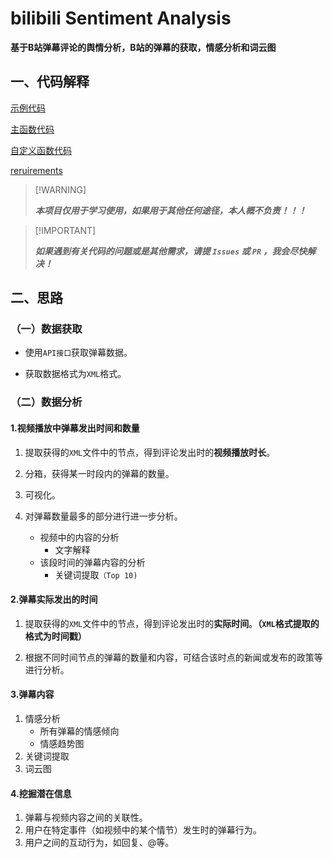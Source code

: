 # bilibili Sentiment Analysis

**基于B站弹幕评论的舆情分析，B站的弹幕的获取，情感分析和词云图**

## 一、代码解释

[示例代码](code/demo.py)

[主函数代码](code/main.py)

[自定义函数代码](code/function.py)

[reruirements](requirements.txt)

>   [!WARNING]
>
>   ***本项目仅用于学习使用，如果用于其他任何途径，本人概不负责！！！***

>   [!IMPORTANT]
>
>   ***如果遇到有关代码的问题或是其他需求，请提 `Issues` 或 `PR` ，我会尽快解决！***

## 二、思路

### （一）数据获取

-   使用`API接口`获取弹幕数据。

-   获取数据格式为`XML`格式。

### （二）数据分析

#### 1.视频播放中弹幕发出时间和数量

1.   提取获得的`XML`文件中的节点，得到评论发出时的**视频播放时长**。

2.   分箱，获得某一时段内的弹幕的数量。

3.   可视化。

4.   对弹幕数量最多的部分进行进一步分析。
     -   视频中的内容的分析
         -   文字解释
     -   该段时间的弹幕内容的分析
         -   关键词提取`（Top 10)`

#### 2.弹幕实际发出的时间

1.   提取获得的`XML`文件中的节点，得到评论发出时的**实际时间**。**（`XML`格式提取的格式为时间戳）**

2.   根据不同时间节点的弹幕的数量和内容，可结合该时点的新闻或发布的政策等进行分析。

#### 3.弹幕内容

1.   情感分析
     -   所有弹幕的情感倾向
     -   情感趋势图
2.   关键词提取
3.   词云图

#### 4.挖掘潜在信息

1.   弹幕与视频内容之间的关联性。
2.   用户在特定事件（如视频中的某个情节）发生时的弹幕行为。
3.   用户之间的互动行为，如回复、@等。


